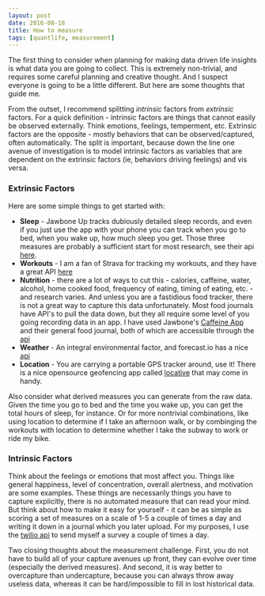 ```yaml
---
layout: post
date: 2016-08-18
title: How to measure
tags: [quantlife, measurement]
---
```


The first thing to consider when planning for making data driven life insights is what data you are going to collect.  This is extremely non-trivial, and requires some careful planning and creative thought.  And I suspect everyone is going to be a little different.  But here are some thoughts that guide me.

From the outset, I recommend splitting *intrinsic* factors from *extrinsic* factors.  For a quick definition - intrinsic factors are things that cannot easily be observed externally.  Think emotions, feelings, temperment, etc.  Extrinsic factors are the opposite - mostly behaviors that can be observed/captured, often automatically.  The split is important, because down the line one avenue of investigation is to model intrinsic factors as variables that are dependent on the extrinsic factors (ie, behaviors driving feelings) and vis versa.

### Extrinsic Factors
Here are some simple things to get started with:
* **Sleep** - Jawbone Up tracks dubiously detailed sleep records, and even if you just use the app with your phone you can track when you go to bed, when you wake up, how much sleep you get.  Those three measures are probably a sufficient start for most research, see their api [here](https://jawbone.com/up/developer).
* **Workouts** - I am a fan of Strava for tracking my workouts, and they have a great API [here](https://strava.github.io/api/)
* **Nutrition** - there are a lot of ways to cut this - calories, caffeine, water, alcohol, home cooked food, frequency of eating, timing of eating, etc. - and research varies.  And unless you are a fastidious food tracker, there is not a great way to capture this data unfortunately.  Most food journals have API's to pull the data down, but they all require some level of you going recording data in an app.  I have used Jawbone's [Caffeine App](https://itunes.apple.com/us/app/up-coffee/id828031130?mt=8) and their general food journal, both of which are accessible through the [api](https://jawbone.com/up/developer)
* **Weather** - An integral environmental factor, and forecast.io has a nice [api](https://developer.forecast.io/)
* **Location** - You are carrying a portable GPS tracker around, use it!  There is a nice opensource geofencing app called [locative](https://my.locative.io/) that may come in handy.

Also consider what derived measures you can generate from the raw data.  Given the time you go to bed and the time you wake up, you can get the total hours of sleep, for instance.  Or for more nontrivial combinations, like using location to determine if I take an afternoon walk, or by combinging the workouts with location to determine whether I take the subway to work or ride my bike.

### Intrinsic Factors
Think about the feelings or emotions that most affect you.  Things like general happiness, level of concentration, overall alertness, and motivation are some examples.  These things are necessarily things you have to capture explicitly, there is no automated measure that can read your mind.  But think about how to make it easy for yourself - it can be as simple as scoring a set of measures on a scale of 1-5 a couple of times a day and writing it down in a journal which you later upload.  For my purposes, I use the [twilio api](https://www.twilio.com/docs/) to send myself a survey a couple of times a day.

Two closing thoughts about the measurement challenge.  First, you do not have to build all of your capture avenues up front, they can evolve over time (especially the derived measures).  And second, it is way better to overcapture than undercapture, because you can always throw away useless data, whereas it can be hard/impossible to fill in lost historical data.
